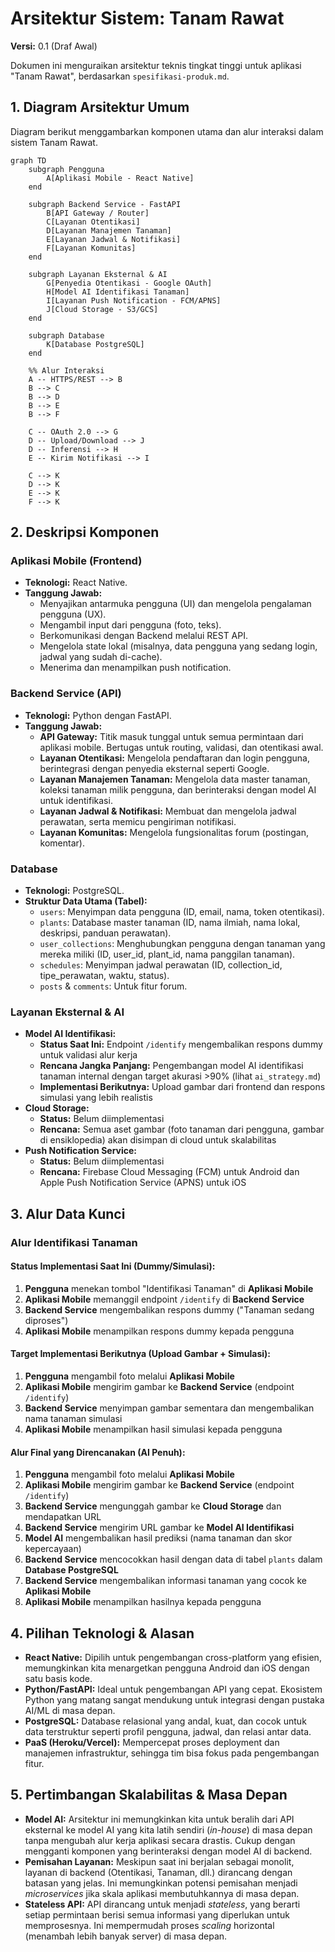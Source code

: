 # Arsitektur Sistem: Tanam Rawat

**Versi:** 0.1 (Draf Awal)

Dokumen ini menguraikan arsitektur teknis tingkat tinggi untuk aplikasi "Tanam Rawat", berdasarkan `spesifikasi-produk.md`.

## 1. Diagram Arsitektur Umum

Diagram berikut menggambarkan komponen utama dan alur interaksi dalam sistem Tanam Rawat.

```mermaid
graph TD
    subgraph Pengguna
        A[Aplikasi Mobile - React Native]
    end

    subgraph Backend Service - FastAPI
        B[API Gateway / Router]
        C[Layanan Otentikasi]
        D[Layanan Manajemen Tanaman]
        E[Layanan Jadwal & Notifikasi]
        F[Layanan Komunitas]
    end

    subgraph Layanan Eksternal & AI
        G[Penyedia Otentikasi - Google OAuth]
        H[Model AI Identifikasi Tanaman]
        I[Layanan Push Notification - FCM/APNS]
        J[Cloud Storage - S3/GCS]
    end

    subgraph Database
        K[Database PostgreSQL]
    end

    %% Alur Interaksi
    A -- HTTPS/REST --> B
    B --> C
    B --> D
    B --> E
    B --> F

    C -- OAuth 2.0 --> G
    D -- Upload/Download --> J
    D -- Inferensi --> H
    E -- Kirim Notifikasi --> I

    C --> K
    D --> K
    E --> K
    F --> K
```

## 2. Deskripsi Komponen

### **Aplikasi Mobile (Frontend)**
- **Teknologi:** React Native.
- **Tanggung Jawab:**
    - Menyajikan antarmuka pengguna (UI) dan mengelola pengalaman pengguna (UX).
    - Mengambil input dari pengguna (foto, teks).
    - Berkomunikasi dengan Backend melalui REST API.
    - Mengelola state lokal (misalnya, data pengguna yang sedang login, jadwal yang sudah di-cache).
    - Menerima dan menampilkan push notification.

### **Backend Service (API)**
- **Teknologi:** Python dengan FastAPI.
- **Tanggung Jawab:**
    - **API Gateway:** Titik masuk tunggal untuk semua permintaan dari aplikasi mobile. Bertugas untuk routing, validasi, dan otentikasi awal.
    - **Layanan Otentikasi:** Mengelola pendaftaran dan login pengguna, berintegrasi dengan penyedia eksternal seperti Google.
    - **Layanan Manajemen Tanaman:** Mengelola data master tanaman, koleksi tanaman milik pengguna, dan berinteraksi dengan model AI untuk identifikasi.
    - **Layanan Jadwal & Notifikasi:** Membuat dan mengelola jadwal perawatan, serta memicu pengiriman notifikasi.
    - **Layanan Komunitas:** Mengelola fungsionalitas forum (postingan, komentar).

### **Database**
- **Teknologi:** PostgreSQL.
- **Struktur Data Utama (Tabel):**
    - `users`: Menyimpan data pengguna (ID, email, nama, token otentikasi).
    - `plants`: Database master tanaman (ID, nama ilmiah, nama lokal, deskripsi, panduan perawatan).
    - `user_collections`: Menghubungkan pengguna dengan tanaman yang mereka miliki (ID, user_id, plant_id, nama panggilan tanaman).
    - `schedules`: Menyimpan jadwal perawatan (ID, collection_id, tipe_perawatan, waktu, status).
    - `posts` & `comments`: Untuk fitur forum.

### **Layanan Eksternal & AI**
- **Model AI Identifikasi:** 
  - **Status Saat Ini:** Endpoint `/identify` mengembalikan respons dummy untuk validasi alur kerja
  - **Rencana Jangka Panjang:** Pengembangan model AI identifikasi tanaman internal dengan target akurasi >90% (lihat `ai_strategy.md`)
  - **Implementasi Berikutnya:** Upload gambar dari frontend dan respons simulasi yang lebih realistis
- **Cloud Storage:** 
  - **Status:** Belum diimplementasi
  - **Rencana:** Semua aset gambar (foto tanaman dari pengguna, gambar di ensiklopedia) akan disimpan di cloud untuk skalabilitas
- **Push Notification Service:** 
  - **Status:** Belum diimplementasi
  - **Rencana:** Firebase Cloud Messaging (FCM) untuk Android dan Apple Push Notification Service (APNS) untuk iOS

## 3. Alur Data Kunci

### Alur Identifikasi Tanaman

#### **Status Implementasi Saat Ini (Dummy/Simulasi):**
1. **Pengguna** menekan tombol "Identifikasi Tanaman" di **Aplikasi Mobile**
2. **Aplikasi Mobile** memanggil endpoint `/identify` di **Backend Service**
3. **Backend Service** mengembalikan respons dummy ("Tanaman sedang diproses")
4. **Aplikasi Mobile** menampilkan respons dummy kepada pengguna

#### **Target Implementasi Berikutnya (Upload Gambar + Simulasi):**
1. **Pengguna** mengambil foto melalui **Aplikasi Mobile**
2. **Aplikasi Mobile** mengirim gambar ke **Backend Service** (endpoint `/identify`)
3. **Backend Service** menyimpan gambar sementara dan mengembalikan nama tanaman simulasi
4. **Aplikasi Mobile** menampilkan hasil simulasi kepada pengguna

#### **Alur Final yang Direncanakan (AI Penuh):**
1. **Pengguna** mengambil foto melalui **Aplikasi Mobile**
2. **Aplikasi Mobile** mengirim gambar ke **Backend Service** (endpoint `/identify`)
3. **Backend Service** mengunggah gambar ke **Cloud Storage** dan mendapatkan URL
4. **Backend Service** mengirim URL gambar ke **Model AI Identifikasi**
5. **Model AI** mengembalikan hasil prediksi (nama tanaman dan skor kepercayaan)
6. **Backend Service** mencocokkan hasil dengan data di tabel `plants` dalam **Database PostgreSQL**
7. **Backend Service** mengembalikan informasi tanaman yang cocok ke **Aplikasi Mobile**
8. **Aplikasi Mobile** menampilkan hasilnya kepada pengguna

## 4. Pilihan Teknologi & Alasan

- **React Native:** Dipilih untuk pengembangan cross-platform yang efisien, memungkinkan kita menargetkan pengguna Android dan iOS dengan satu basis kode.
- **Python/FastAPI:** Ideal untuk pengembangan API yang cepat. Ekosistem Python yang matang sangat mendukung untuk integrasi dengan pustaka AI/ML di masa depan.
- **PostgreSQL:** Database relasional yang andal, kuat, dan cocok untuk data terstruktur seperti profil pengguna, jadwal, dan relasi antar data.
- **PaaS (Heroku/Vercel):** Mempercepat proses deployment dan manajemen infrastruktur, sehingga tim bisa fokus pada pengembangan fitur.

## 5. Pertimbangan Skalabilitas & Masa Depan

- **Model AI:** Arsitektur ini memungkinkan kita untuk beralih dari API eksternal ke model AI yang kita latih sendiri (*in-house*) di masa depan tanpa mengubah alur kerja aplikasi secara drastis. Cukup dengan mengganti komponen yang berinteraksi dengan model AI di backend.
- **Pemisahan Layanan:** Meskipun saat ini berjalan sebagai monolit, layanan di backend (Otentikasi, Tanaman, dll.) dirancang dengan batasan yang jelas. Ini memungkinkan potensi pemisahan menjadi *microservices* jika skala aplikasi membutuhkannya di masa depan.
- **Stateless API:** API dirancang untuk menjadi *stateless*, yang berarti setiap permintaan berisi semua informasi yang diperlukan untuk memprosesnya. Ini mempermudah proses *scaling* horizontal (menambah lebih banyak server) di masa depan.
